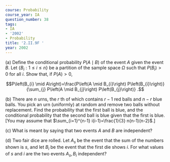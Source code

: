```yaml
---
course: Probability
course_year: IA
question_number: 38
tags:
- IA
- '2002'
- Probability
title: '2.II.9F '
year: 2002
---
```



(a) Define the conditional probability $P(A \mid B)$ of the event $A$ given the event $B$. Let $\left\{B_{i}: 1 \leq i \leq n\right\}$ be a partition of the sample space $\Omega$ such that $P\left(B_{i}\right)>0$ for all $i$. Show that, if $P(A)>0$,

$$P\left(B_{i} \mid A\right)=\frac{P\left(A \mid B_{i}\right) P\left(B_{i}\right)}{\sum_{j} P\left(A \mid B_{j}\right) P\left(B_{j}\right)} .$$

(b) There are $n$ urns, the $r$ th of which contains $r-1$ red balls and $n-r$ blue balls. You pick an urn (uniformly) at random and remove two balls without replacement. Find the probability that the first ball is blue, and the conditional probability that the second ball is blue given that the first is blue. [You may assume that $\sum_{i=1}^{n-1} i(i-1)=\frac{1}{3} n(n-1)(n-2)$.]

(c) What is meant by saying that two events $A$ and $B$ are independent?

(d) Two fair dice are rolled. Let $A_{s}$ be the event that the sum of the numbers shown is $s$, and let $B_{i}$ be the event that the first die shows $i$. For what values of $s$ and $i$ are the two events $A_{s}, B_{i}$ independent?